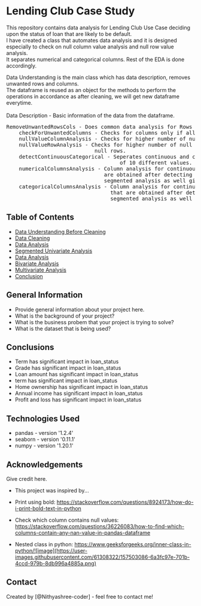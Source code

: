 # Lending Club Case Study
This repository contains data analysis for Lending Club Use Case deciding upon the status of loan that are likely to be default. <br>
I have created a class that automates data analysis and it is designed especially to check on null column value analysis and null row value analysis.  <br>
It separates numerical and categorical columns. Rest of the EDA is done accordingly.  <br>
<p> Data Understanding is the main class which has data description, removes unwanted rows and columns. <br>
    The dataframe is reused as an object for the methods to perform the operations in accordance as after cleaning, we will get new dataframe everytime.  <br> 
<br>
Data Description - Basic information of the data from the dataframe. 
<pre>
RemoveUnwantedRowsCols - Does common data analysis for Rows and Columns
    checkForUnwantedColumns - Checks for columns only if all the values are NaN
    nullValueColumnAnalysis - Checks for higher number of null values in columns
    nullValueRowAnalysis - Checks for higher number of null values in rows. If remove rows is true then it will remove 
                            null rows. 
    detectContinuousCategorical - Seperates continuous and categorical variables in the dataset with a threshold 
                                    of 10 different values.
    numericalColumnsAnalysis - Column analysis for continuous variables. This will analyse the continuous columns that 
                               are obtained after detecting categorical and continuous variables and does 
                               segmented analysis as well given the condition.
    categoricalColumnsAnalysis - Column analysis for continuous variables. This will analyse the categorical columns 
                                 that are obtained after detecting categorical and continuous variables and does 
                                 segmented analysis as well given the condition.
</pre>
</p>


## Table of Contents
* [Data Understanding Before Cleaning](#Data-Understanding-Before-Cleaning)
* [Data Cleaning](#Data-cleaning)
* [Data Analysis](#Data-analysis)
* [Segmented Univariate Analysis](#segmented-univariate-analysis)
* [Data Analysis](#Data-analysis)
* [Bivariate Analysis](#bivariate-analysis)
* [Multivariate Analysis](#multivariate-analysis)
* [Conclusion](#Conclusion)

## General Information
- Provide general information about your project here.
- What is the background of your project?
- What is the business probem that your project is trying to solve?
- What is the dataset that is being used?

<!-- You don't have to answer all the questions - just the ones relevant to your project. -->

## Conclusions
- Term has significant impact in loan_status
- Grade has significant impact in loan_status
- Loan amount has significant impact in loan_status
- term has significant impact in loan_status
- Home ownership has significant impact in loan_status
- Annual income has significant impact in loan_status
- Profit and loss has significant impact in loan_status


## Technologies Used
- pandas - version '1.2.4'
- seaborn - version '0.11.1'
- numpy - version '1.20.1'

<!-- As the libraries versions keep on changing, it is recommended to mention the version of library used in this project -->

## Acknowledgements
Give credit here.
- This project was inspired by...
- Print using bold:
    https://stackoverflow.com/questions/8924173/how-do-i-print-bold-text-in-python

- Check which column contains null values:
https://stackoverflow.com/questions/36226083/how-to-find-which-columns-contain-any-nan-value-in-pandas-dataframe

- Nested class in python:
https://www.geeksforgeeks.org/inner-class-in-python/![image](https://user-images.githubusercontent.com/61308322/157503086-6a3fc97e-701b-4ccd-979b-8db996a4885a.png)



## Contact
Created by [@Nithyashree-coder] - feel free to contact me!


